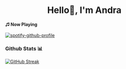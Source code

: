 <h1 align="center"> Hello👋, I'm Andra </br></h1>

#### ♫ Now Playing

[![spotify-github-profile](https://spotify-github-profile.vercel.app/api/view?uid=jbylccraqjb96elvufpf8ygd5&cover_image=true&theme=natemoo-re&show_offline=false&background_color=121212&bar_color=53b14f&bar_color_cover=false)](https://spotify-github-profile.vercel.app/api/view?uid=jbylccraqjb96elvufpf8ygd5&redirect=true)

### Github Stats 📊

[![GitHub Streak](https://awesome-github-stats.azurewebsites.net/user-stats/Andra70&theme=tokyonight)](https://git.io/awesome-stats-card)
